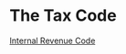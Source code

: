 # The Tax Code

[Internal Revenue Code](http://uscode.house.gov/browse/prelim@title26&edition=prelim)

